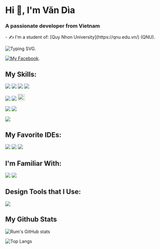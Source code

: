 <h1>Hi 👋, I'm Văn Dìa</h1>
<h3 >A passionate developer from Vietnam </h3>
- ✍ I'm a student of: [Quy Nhon University](https://qnu.edu.vn/) (QNU).

![Typing SVG](https://readme-typing-svg.herokuapp.com/?width=600&lines=Mobile+Application+Developer;Web+Backend+Developer).

[![My Facebook](https://img.shields.io/badge/Messenger-00B2FF?style=for-the-badge&logo=messenger&logoColor=white)](https://www.facebook.com/dia.nguyen.5209/).

## My Skills:
 <img src = "https://img.shields.io/badge/Java-ED8B00?style=for-the-badge&logo=java&logoColor=white">  <img src = "https://img.shields.io/badge/C%23-823085?style=for-the-badge&logo=Csharp&logoColor=white"> <img src = "https://img.shields.io/badge/C%2B%2B-00599C?style=for-the-badge&logo=c%2B%2B&logoColor=white">  <img src = "https://img.shields.io/badge/JavaScript-323330?style=for-the-badge&logo=javascript&logoColor=F7DF1E">

<img src = "https://img.shields.io/badge/HTML5-E34F26?style=for-the-badge&logo=html5&logoColor=white"> <img src = "https://img.shields.io/badge/CSS3-1572B6?style=for-the-badge&logo=css3&logoColor=white"> <img src="https://www.vectorlogo.zone/logos/flutterio/flutterio-icon.svg" alt="flutter" width="22" height="22"/>

<img src = "https://img.shields.io/badge/MySQL-005C84?style=for-the-badge&logo=mysql&logoColor=white"> <img src = "https://img.shields.io/badge/firebase-ffca28?style=for-the-badge&logo=firebase&logoColor=black"> 

<img src = "https://img.shields.io/badge/Postman-FF6C37?style=for-the-badge&logo=Postman&logoColor=white">

## My Favorite IDEs:
<img src = "https://img.shields.io/badge/IntelliJIDEA-000000.svg?style=for-the-badge&logo=intellij-idea&logoColor=white"> <img src = "https://img.shields.io/badge/Visual_Studio_Code-0078D4?style=for-the-badge&logo=visual%20studio%20code&logoColor=white">  <img src = "https://img.shields.io/badge/Android_Studio-3DDC84?style=for-the-badge&logo=android-studio&logoColor=white"> 

## I'm Familiar With:
<img src = "https://img.shields.io/badge/Windows-0078D6?style=for-the-badge&logo=windows&logoColor=white"> <img src = "https://img.shields.io/badge/Android-3DDC84?style=for-the-badge&logo=android&logoColor=white">

## Design Tools that I Use:
<img src = "https://img.shields.io/badge/Figma-F24E1E?style=for-the-badge&logo=figma&logoColor=white">

## My Github Stats
![Rum's GitHub stats](https://github-readme-stats.vercel.app/api?username=PhamVuThuNguyet&show_icons=true&count_private=true&theme=tokyonight)

![Top Langs](https://github-readme-stats.vercel.app/api/top-langs/?username=PhamVuThuNguyet&langs_count=10&layout=compact)
